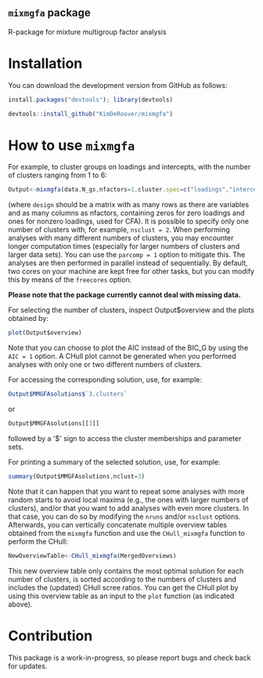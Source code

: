 ## `mixmgfa` package
R-package for mixture multigroup factor analysis

# Installation
You can download the development version from GitHub as follows:

```javascript
install.packages("devtools"); library(devtools)

devtools::install_github("KimDeRoover/mixmgfa")
```


# How to use `mixmgfa`
For example, to cluster groups on loadings and intercepts, with the number of clusters ranging from 1 to 6:

```javascript
Output<-mixmgfa(data,N_gs,nfactors=1,cluster.spec=c("loadings","intercepts"),nsclust=c(1,6),maxiter=5000,nruns=25,design=design)

```
(where ```design``` should be a matrix with as many rows as there are variables and as many columns as nfactors, containing zeros for zero loadings and ones for nonzero loadings, used for CFA). It is possible to specify only one number of clusters with, for example, ```nsclust = 2```. When performing analyses with many different numbers of clusters, you may encounter longer computation times (especially for larger numbers of clusters and larger data sets). You can use the ```parcomp = 1``` option to mitigate this. The analyses are then performed in parallel instead of sequentially. By default, two cores on your machine are kept free for other tasks, but you can modify this by means of the ```freecores``` option.

**Please note that the package currently cannot deal with missing data.**


For selecting the number of clusters, inspect Output$overview and the plots obtained by:
```javascript
plot(Output$overview)

```
Note that you can choose to plot the AIC instead of the BIC_G by using the ```AIC = 1``` option. A CHull plot cannot be generated when you performed analyses with only one or two different numbers of clusters.


For accessing the corresponding solution, use, for example:
```javascript
Output$MMGFAsolutions$`3.clusters`

```
or
```javascript
Output$MMGFAsolutions[[3]]

```
followed by a '$' sign to access the cluster memberships and parameter sets.


For printing a summary of the selected solution, use, for example:
```javascript
summary(Output$MMGFAsolutions,nclust=3)

```


Note that it can happen that you want to repeat some analyses with more random starts to avoid local maxima (e.g., the ones with larger numbers of clusters), and/or that you want to add analyses with even more clusters. In that case, you can do so by modifying the ```nruns``` and/or ```nsclust``` options. Afterwards, you can vertically concatenate multiple overview tables obtained from the ```mixmgfa``` function and use the ```CHull_mixmgfa``` function to perform the CHull:
```javascript
NewOverviewTable<-CHull_mixmgfa(MergedOverviews)

```
This new overview table only contains the most optimal solution for each number of clusters, is sorted according to the numbers of clusters and includes the (updated) CHull scree ratios. You can get the CHull plot by using this overview table as an input to the ```plot``` function (as indicated above).


# Contribution
This package is a work-in-progress, so please report bugs and check back for updates.
